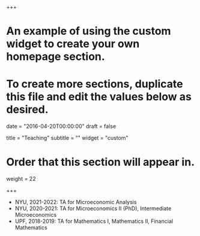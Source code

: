 +++
# An example of using the custom widget to create your own homepage section.
# To create more sections, duplicate this file and edit the values below as desired.

date = "2016-04-20T00:00:00"
draft = false

title = "Teaching"
subtitle = ""
widget = "custom"

# Order that this section will appear in.
weight = 22

+++
- NYU, 2021-2022: TA for Microeconomic Analysis
- NYU, 2020-2021: TA for Microeconomics II (PhD), Intermediate Microeconomics
- UPF, 2018-2019: TA for Mathematics I, Mathematics II, Financial Mathematics
